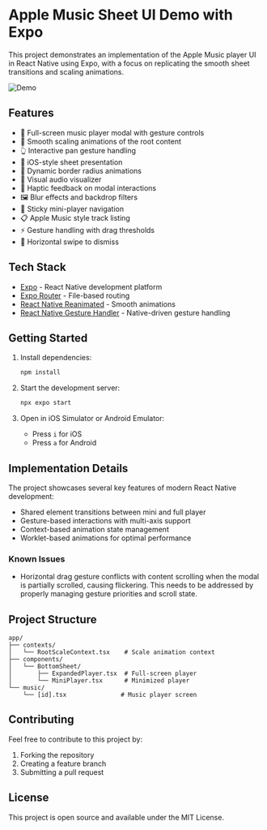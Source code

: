 # Apple Music Sheet UI Demo with Expo

This project demonstrates an implementation of the Apple Music player UI in React Native using Expo, with a focus on replicating the smooth sheet transitions and scaling animations.

![Demo](assets/gifs/demo1.gif)

## Features

- 🎵 Full-screen music player modal with gesture controls
- 🔄 Smooth scaling animations of the root content
- 👆 Interactive pan gesture handling
- 📱 iOS-style sheet presentation
- 🎨 Dynamic border radius animations
- 🌟 Visual audio visualizer
- 💫 Haptic feedback on modal interactions
- 🖼️ Blur effects and backdrop filters
- 📱 Sticky mini-player navigation
- 📋 Apple Music style track listing
- ⚡ Gesture handling with drag thresholds
- 🔄 Horizontal swipe to dismiss

## Tech Stack

- [Expo](https://expo.dev) - React Native development platform
- [Expo Router](https://docs.expo.dev/router/introduction) - File-based routing
- [React Native Reanimated](https://docs.swmansion.com/react-native-reanimated/) - Smooth animations
- [React Native Gesture Handler](https://docs.swmansion.com/react-native-gesture-handler/) - Native-driven gesture handling

## Getting Started

1. Install dependencies:

   ```bash
   npm install
   ```

2. Start the development server:

   ```bash
   npx expo start
   ```

3. Open in iOS Simulator or Android Emulator:
   - Press `i` for iOS
   - Press `a` for Android

## Implementation Details

The project showcases several key features of modern React Native development:

- Shared element transitions between mini and full player
- Gesture-based interactions with multi-axis support
- Context-based animation state management
- Worklet-based animations for optimal performance

### Known Issues

- Horizontal drag gesture conflicts with content scrolling when the modal is partially scrolled, causing flickering. This needs to be addressed by properly managing gesture priorities and scroll state.

## Project Structure

```
app/
├── contexts/
│   └── RootScaleContext.tsx    # Scale animation context
├── components/
│   └── BottomSheet/
│       ├── ExpandedPlayer.tsx  # Full-screen player
│       └── MiniPlayer.tsx      # Minimized player
└── music/
    └── [id].tsx               # Music player screen
```

## Contributing

Feel free to contribute to this project by:

1. Forking the repository
2. Creating a feature branch
3. Submitting a pull request

## License

This project is open source and available under the MIT License.
